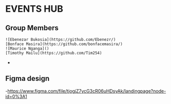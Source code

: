 # EVENTS HUB
## Group Members 
    ![Ebenezar Bukosia](https://github.com/Ebenezr/)
    [Bonface Masira](https://github.com/bonfacemasira/) 
    ![Maurice Nganga]()
    [Timothy Mailu](https://github.com/Tim254)
  - 
## Figma design
-https://www.figma.com/file/tjogjZ7ycG3cR06uHDsyAk/landingpage?node-id=0%3A1 